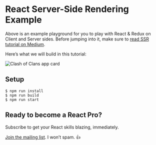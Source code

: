 # React Server-Side Rendering Example

Above is an example playground for you to play with React & Redux on Client and Server sides.
Before jumping into it, make sure to [read SSR tutorial on Medium](http://bit.ly/2IQ51Xq).

Here’s what we will build in this tutorial:

![Clash of Clans app card](https://cdn-images-1.medium.com/max/1000/1*wk04sWGQkw36_XLFvPACrA.png)


## Setup
```
$ npm run install
$ npm run build
$ npm run start
```

## Ready to become a React Pro?
Subscribe to get your React skills blazing, immediately. 

[Join the mailing list](http://eepurl.com/dpfhGn).  I won’t spam. 👍
